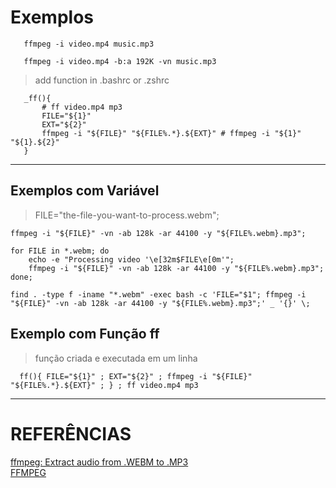 # Exemplos
```
   ffmpeg -i video.mp4 music.mp3
```  

```
   ffmpeg -i video.mp4 -b:a 192K -vn music.mp3
```  

> add function in .bashrc or .zshrc

```
   _ff(){
       # ff video.mp4 mp3
       FILE="${1}"
       EXT="${2}"
       ffmpeg -i "${FILE}" "${FILE%.*}.${EXT}" # ffmpeg -i "${1}" "${1}.${2}"
   }
```  

---

## Exemplos com Variável

> FILE="the-file-you-want-to-process.webm";  

```
ffmpeg -i "${FILE}" -vn -ab 128k -ar 44100 -y "${FILE%.webm}.mp3";
```  

```
for FILE in *.webm; do
    echo -e "Processing video '\e[32m$FILE\e[0m'";
    ffmpeg -i "${FILE}" -vn -ab 128k -ar 44100 -y "${FILE%.webm}.mp3";
done;
```  

```
find . -type f -iname "*.webm" -exec bash -c 'FILE="$1"; ffmpeg -i "${FILE}" -vn -ab 128k -ar 44100 -y "${FILE%.webm}.mp3";' _ '{}' \;
```  

## Exemplo com Função ff

> função criada e executada em um linha  

```
  ff(){ FILE="${1}" ; EXT="${2}" ; ffmpeg -i "${FILE}" "${FILE%.*}.${EXT}" ; } ; ff video.mp4 mp3
```  

---

# REFERÊNCIAS
[ffmpeg: Extract audio from .WEBM to .MP3](https://bytefreaks.net/gnulinux/bash/ffmpeg-extract-audio-from-webm-to-mp3)  
[FFMPEG](https://superuser.com/questions/332347/how-can-i-convert-mp4-video-to-mp3-audio-with-ffmpeg/354662)  
